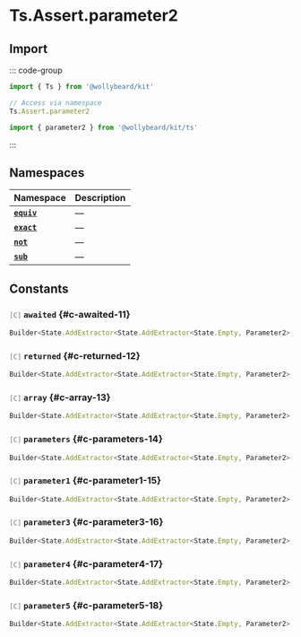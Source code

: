 # Ts.Assert.parameter2

## Import

::: code-group

```typescript [Namespace]
import { Ts } from '@wollybeard/kit'

// Access via namespace
Ts.Assert.parameter2
```

```typescript [Barrel]
import { parameter2 } from '@wollybeard/kit/ts'
```

:::

## Namespaces

| Namespace                                      | Description |
| ---------------------------------------------- | ----------- |
| [**`equiv`**](/api/ts/assert/parameter2/equiv) | —           |
| [**`exact`**](/api/ts/assert/parameter2/exact) | —           |
| [**`not`**](/api/ts/assert/parameter2/not)     | —           |
| [**`sub`**](/api/ts/assert/parameter2/sub)     | —           |

## Constants

### <span style="opacity: 0.6; font-weight: normal; font-size: 0.85em;">`[C]`</span> `awaited`<SourceLink inline href="https://github.com/jasonkuhrt/kit/blob/main/./src/utils/ts/assert/builder-generated/parameter2/$$.ts#L11" /> {#c-awaited-11}

```typescript
Builder<State.AddExtractor<State.AddExtractor<State.Empty, Parameter2>, Awaited$>>
```

### <span style="opacity: 0.6; font-weight: normal; font-size: 0.85em;">`[C]`</span> `returned`<SourceLink inline href="https://github.com/jasonkuhrt/kit/blob/main/./src/utils/ts/assert/builder-generated/parameter2/$$.ts#L12" /> {#c-returned-12}

```typescript
Builder<State.AddExtractor<State.AddExtractor<State.Empty, Parameter2>, Returned>>
```

### <span style="opacity: 0.6; font-weight: normal; font-size: 0.85em;">`[C]`</span> `array`<SourceLink inline href="https://github.com/jasonkuhrt/kit/blob/main/./src/utils/ts/assert/builder-generated/parameter2/$$.ts#L13" /> {#c-array-13}

```typescript
Builder<State.AddExtractor<State.AddExtractor<State.Empty, Parameter2>, ArrayElement>>
```

### <span style="opacity: 0.6; font-weight: normal; font-size: 0.85em;">`[C]`</span> `parameters`<SourceLink inline href="https://github.com/jasonkuhrt/kit/blob/main/./src/utils/ts/assert/builder-generated/parameter2/$$.ts#L14" /> {#c-parameters-14}

```typescript
Builder<State.AddExtractor<State.AddExtractor<State.Empty, Parameter2>, Parameters$>>
```

### <span style="opacity: 0.6; font-weight: normal; font-size: 0.85em;">`[C]`</span> `parameter1`<SourceLink inline href="https://github.com/jasonkuhrt/kit/blob/main/./src/utils/ts/assert/builder-generated/parameter2/$$.ts#L15" /> {#c-parameter1-15}

```typescript
Builder<State.AddExtractor<State.AddExtractor<State.Empty, Parameter2>, Parameter1>>
```

### <span style="opacity: 0.6; font-weight: normal; font-size: 0.85em;">`[C]`</span> `parameter3`<SourceLink inline href="https://github.com/jasonkuhrt/kit/blob/main/./src/utils/ts/assert/builder-generated/parameter2/$$.ts#L16" /> {#c-parameter3-16}

```typescript
Builder<State.AddExtractor<State.AddExtractor<State.Empty, Parameter2>, Parameter3>>
```

### <span style="opacity: 0.6; font-weight: normal; font-size: 0.85em;">`[C]`</span> `parameter4`<SourceLink inline href="https://github.com/jasonkuhrt/kit/blob/main/./src/utils/ts/assert/builder-generated/parameter2/$$.ts#L17" /> {#c-parameter4-17}

```typescript
Builder<State.AddExtractor<State.AddExtractor<State.Empty, Parameter2>, Parameter4>>
```

### <span style="opacity: 0.6; font-weight: normal; font-size: 0.85em;">`[C]`</span> `parameter5`<SourceLink inline href="https://github.com/jasonkuhrt/kit/blob/main/./src/utils/ts/assert/builder-generated/parameter2/$$.ts#L18" /> {#c-parameter5-18}

```typescript
Builder<State.AddExtractor<State.AddExtractor<State.Empty, Parameter2>, Parameter5>>
```
